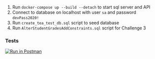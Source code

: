 ﻿1. Run `docker-compose up --build --detach` to start sql server and API
2. Connect to database on localhost with user `sa` and password `devPass2020!`
3. Run `create_tea_test_db.sql` script to seed database
4. Run `AlterStudentGradesAddConstraints.sql` script for Challenge 3

### Tests ###
[![Run in Postman](https://run.pstmn.io/button.svg)](https://app.getpostman.com/run-collection/28e641d6467f2c410058)